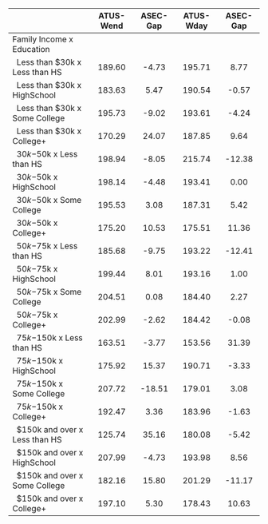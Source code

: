 
|                      |    ATUS-Wend |     ASEC-Gap |    ATUS-Wday |     ASEC-Gap |
| -------------------- | :----------: | :----------: | :----------: | :----------: |
| Family Income x Education |              |              |              |              |
| &nbsp;&nbsp;Less than $30k x Less than HS |       189.60 |        -4.73 |       195.71 |         8.77 |
| &nbsp;&nbsp;Less than $30k x HighSchool |       183.63 |         5.47 |       190.54 |        -0.57 |
| &nbsp;&nbsp;Less than $30k x Some College |       195.73 |        -9.02 |       193.61 |        -4.24 |
| &nbsp;&nbsp;Less than $30k x College+ |       170.29 |        24.07 |       187.85 |         9.64 |
| &nbsp;&nbsp;$30k-$50k x Less than HS |       198.94 |        -8.05 |       215.74 |       -12.38 |
| &nbsp;&nbsp;$30k-$50k x HighSchool |       198.14 |        -4.48 |       193.41 |         0.00 |
| &nbsp;&nbsp;$30k-$50k x Some College |       195.53 |         3.08 |       187.31 |         5.42 |
| &nbsp;&nbsp;$30k-$50k x College+ |       175.20 |        10.53 |       175.51 |        11.36 |
| &nbsp;&nbsp;$50k-$75k x Less than HS |       185.68 |        -9.75 |       193.22 |       -12.41 |
| &nbsp;&nbsp;$50k-$75k x HighSchool |       199.44 |         8.01 |       193.16 |         1.00 |
| &nbsp;&nbsp;$50k-$75k x Some College |       204.51 |         0.08 |       184.40 |         2.27 |
| &nbsp;&nbsp;$50k-$75k x College+ |       202.99 |        -2.62 |       184.42 |        -0.08 |
| &nbsp;&nbsp;$75k-$150k x Less than HS |       163.51 |        -3.77 |       153.56 |        31.39 |
| &nbsp;&nbsp;$75k-$150k x HighSchool |       175.92 |        15.37 |       190.71 |        -3.33 |
| &nbsp;&nbsp;$75k-$150k x Some College |       207.72 |       -18.51 |       179.01 |         3.08 |
| &nbsp;&nbsp;$75k-$150k x College+ |       192.47 |         3.36 |       183.96 |        -1.63 |
| &nbsp;&nbsp;$150k and over x Less than HS |       125.74 |        35.16 |       180.08 |        -5.42 |
| &nbsp;&nbsp;$150k and over x HighSchool |       207.99 |        -4.73 |       193.98 |         8.56 |
| &nbsp;&nbsp;$150k and over x Some College |       182.16 |        15.80 |       201.29 |       -11.17 |
| &nbsp;&nbsp;$150k and over x College+ |       197.10 |         5.30 |       178.43 |        10.63 |

